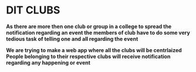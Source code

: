 # DIT CLUBS

<b><p>As there are more then one club or group in a college to spread the notification regarding an event the members of club have to do some very tedious task of telling one and all regarding the event</p>
We are trying to make a web app where all the clubs will be centrlaized
People belonging to their respective clubs will receive notification regarding any happening or event</b>

